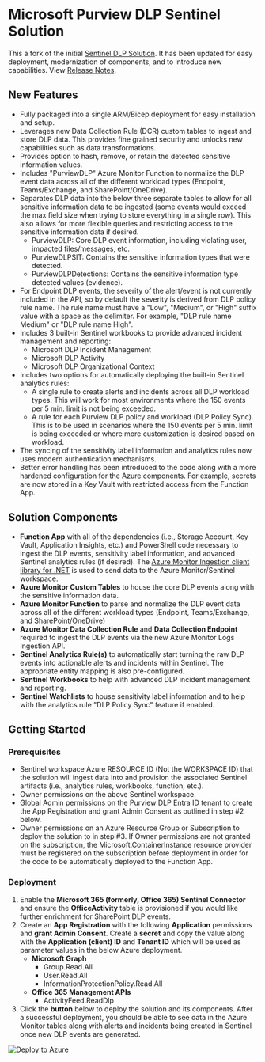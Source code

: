 
# Microsoft Purview DLP Sentinel Solution
This a fork of the initial [Sentinel DLP Solution](https://techcommunity.microsoft.com/t5/security-compliance-and-identity/advanced-incident-management-for-office-and-endpoint-dlp-using/ba-p/1811497). It has been updated for easy deployment, modernization of components, and to introduce new capabilities. View [Release Notes](releaseNotes.md).

## New Features
- Fully packaged into a single ARM/Bicep deployment for easy installation and setup.
- Leverages new Data Collection Rule (DCR) custom tables to ingest and store DLP data. This provides fine grained security and unlocks new capabilities such as data transformations.
- Provides option to hash, remove, or retain the detected sensitive information values.
- Includes "PurviewDLP" Azure Monitor Function to normalize the DLP event data across all of the different workload types (Endpoint, Teams/Exchange, and SharePoint/OneDrive).
- Separates DLP data into the below three separate tables to allow for all sensitive information data to be ingested (some events would exceed the max field size when trying to store everything in a single row). This also allows for more flexible queries and restricting access to the sensitive information data if desired.
    - PurviewDLP: Core DLP event information, including violating user, impacted files/messages, etc.
    - PurviewDLPSIT: Contains the sensitive information types that were detected.
    - PurviewDLPDetections: Contains the sensitive information type detected values (evidence).
- For Endpoint DLP events, the severity of the alert/event is not currently included in the API, so by default the severity is derived from DLP policy rule name. The rule name must have a "Low", "Medium", or "High" suffix value with a space as the delimiter. For example, "DLP rule name Medium" or "DLP rule name High".
- Includes 3 built-in Sentinel workbooks to provide advanced incident management and reporting:
    - Microsoft DLP Incident Management
    - Microsoft DLP Activity
    - Microsoft DLP Organizational Context
- Includes two options for automatically deploying the built-in Sentinel analytics rules:
    - A single rule to create alerts and incidents across all DLP workload types. This will work for most environments where the 150 events per 5 min. limit is not being exceeded.
    - A rule for each Purview DLP policy and workload (DLP Policy Sync). This is to be used in scenarios where the 150 events per 5 min. limit is being exceeded or where more customization is desired based on workload.
- The syncing of the sensitivity label information and analytics rules now uses modern authentication mechanisms.
- Better error handling has been introduced to the code along with a more hardened configuration for the Azure components. For example, secrets are now stored in a Key Vault with restricted access from the Function App.

## Solution Components
- **Function App** with all of the dependencies (i.e., Storage Account, Key Vault, Application Insights, etc.) and PowerShell code necessary to ingest the DLP events, sensitivity label information, and advanced Sentinel analytics rules (if desired). The [Azure Monitor Ingestion client library for .NET](https://learn.microsoft.com/en-us/dotnet/api/overview/azure/monitor.ingestion-readme?view=azure-dotnet) is used to send data to the Azure Monitor/Sentinel workspace.
- **Azure Monitor Custom Tables** to house the core DLP events along with the sensitive information data.
- **Azure Monitor Function** to parse and normalize the DLP event data across all of the different workload types (Endpoint, Teams/Exchange, and SharePoint/OneDrive)
- **Azure Monitor Data Collection Rule** and **Data Collection Endpoint** required to ingest the DLP events via the new Azure Monitor Logs Ingestion API.
- **Sentinel Analytics Rule(s)** to automatically start turning the raw DLP events into actionable alerts and incidents within Sentinel. The appropriate entity mapping is also pre-configured.
- **Sentinel Workbooks** to help with advanced DLP incident management and reporting.
- **Sentinel Watchlists** to house sensitivity label information and to help with the analytics rule "DLP Policy Sync" feature if enabled.

## Getting Started
### Prerequisites
- Sentinel workspace Azure RESOURCE ID (Not the WORKSPACE ID) that the solution will ingest data into and provision the associated Sentinel artifacts (i.e., analytics rules, workbooks, function, etc.).
- Owner permissions on the above Sentinel workspace.
- Global Admin permissions on the Purview DLP Entra ID tenant to create the App Registration and grant Admin Consent as outlined in step #2 below.
- Owner permissions on an Azure Resource Group or Subscription to deploy the solution to in step #3. If Owner permissions are not granted on the subscription, the Microsoft.ContainerInstance resource provider must be registered on the subscription before deployment in order for the code to be automatically deployed to the Function App.

### Deployment
1. Enable the **Microsoft 365 (formerly, Office 365) Sentinel Connector** and ensure the **OfficeActivity** table is provisioned if you would like further enrichment for SharePoint DLP events.
2. Create an **App Registration** with the following **Application** permissions and **grant Admin Consent**. Create a **secret** and copy the value along with the **Application (client) ID** and **Tenant ID** which will be used as parameter values in the below Azure deployment.
    - **Microsoft Graph**
        - Group.Read.All
        - User.Read.All
        - InformationProtectionPolicy.Read.All
    - **Office 365 Management APIs**
        - ActivityFeed.ReadDlp
3. Click the **button** below to deploy the solution and its components. After a successful deployment, you should be able to see data in the Azure Monitor tables along with alerts and incidents being created in Sentinel once new DLP events are generated.

[![Deploy to Azure](https://aka.ms/deploytoazurebutton)](https://portal.azure.com/#create/Microsoft.Template/uri/https%3A%2F%2Fraw.githubusercontent.com%2Fanders-alex%2FO365-ActivityFeed-AzureFunction%2FSentinel_Deployment4%2FSentinel_Deployment%2Fmain.json)

